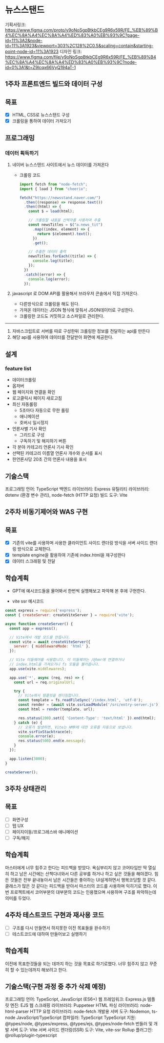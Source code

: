 # 뉴스스탠드

기획서링크: https://www.figma.com/proto/y9oNoSgpBtkbCEg9R6x59R/FE_%EB%89%B4%EC%8A%A4%EC%8A%A4%ED%83%A0%EB%93%9C?page-id=11%3A2&node-id=11%3A1923&viewport=303%2C128%2C0.5&scaling=contain&starting-point-node-id=11%3A1923
디자인 링크: https://www.figma.com/file/y9oNoSgpBtkbCEg9R6x59R/FE_%EB%89%B4%EC%8A%A4%EC%8A%A4%ED%83%A0%EB%93%9C?node-id=0%3A1&t=Z9lcqx66VyQ194aT-1

## 1주차 프론트엔드 빌드와 데이터 구성

## 목표

- [x]  HTML, CSS로 뉴스스탠드 구성
- [x]  크롤링을 통하여 데이터 가져오기

## 프로그래밍

### 데이터 획득하기

1. 네이버 뉴스스탠드 사이트에서 뉴스 데이터를 가져온다
    - 크롤링 코드
        
        ```jsx
        import fetch from "node-fetch";
        import { load } from "cheerio";
        
        fetch("https://newsstand.naver.com/")
          .then((response) => response.text())
          .then((html) => {
            const $ = load(html);
        
            // 크롤링할 내용을 선택자를 사용하여 추출
            const newsTitles = $("a.news_tit")
              .map((index, element) => {
                return $(element).text();
              })
              .get();
        
            // 추출한 데이터 출력
            newsTitles.forEach((title) => {
              console.log(title);
            });
          })
          .catch((error) => {
            console.log(error);
          });
        ```
        
2. javascript 로 DOM API를 활용해서 브라우저 콘솔에서 직접 가져온다.
    - 다른방식으로 크롤링을 해도 된다.
    - 가져온 데이터는 JSON 형식에 맞춰서 JSON데이터로 구성한다.
    - 크롤링한 코드도 커밋하고 소스파일로 관리한다.

---

1. 자바스크립트로 서버를 따로 구성한뒤 크롤링한 정보를 전달하는 api를 만든다
2. 해당 api를 사용하여 데이터를 전달받아 화면에 제공한다.


## 설계

### feature list

- 데이터크롤링
- 옵저버
- 웹 페이지와 연결을 확인
- 로고클릭시 페이지 새로고침
- 최신 자동롤링
    - 5초마다 자동으로 무한 롤링
    - 애니메이션
    - 호버시 일시정지
- 언론사별 기사 확인
    - 그리드로 구성
    - 구독하기 및 해지하기 버튼
- 각 분야 카테고리 언론사 기사 확인
- 선택된 카테고리 이름열 언론사 개수와 순서를 표시
- 한언론사당 20초 간의 언론사 내용을 표시



## 기술스택
프로그래밍 언어: TypeScript
백엔드 라이브러리: Express
유틸리티 라이브러리: dotenv (환경 변수 관리), node-fetch (HTTP 요청)
빌드 도구: Vite

## 2주차 비동기제어와 WAS 구현

## 목표
- [x] 기존의 vite를 사용하며 사용한 클라이언트 사이드 랜더링 방식을 서버 사이드 랜더링 방식으로 교체한다.
- [x] template engine을 활용하여 기존에 index.html을 재구성한다
- [x] 데이터 스크래핑 및 전달

## 학습계획
- GPT에 예시코드들을 물어봐서 한번씩 실행해보고 파악해 본 후에 구현한다.

- vite ssr 예시코드
```javascript
const express = require('express');
const { createServer: createViteServer } = require('vite');

async function createServer() {
  const app = express();

  // Vite에서 개발 모드를 만듭니다.
  const vite = await createViteServer({
    server: { middlewareMode: 'html' },
  });

  // Vite 미들웨어를 사용합니다. 이 미들웨어는 /@hmr에 연결하거나
  // index.html을 가져오거나 fs 모듈을 불러옵니다.
  app.use(vite.middlewares);

  app.use('*', async (req, res) => {
    const url = req.originalUrl;

    try {
      // Vite에서 템플릿을 렌더링합니다.
      const template = fs.readFileSync('/index.html', 'utf-8');
      const render = (await vite.ssrLoadModule('/src/entry-server.js')).render;
      const html = render(template, url);

      res.status(200).set({ 'Content-Type': 'text/html' }).end(html);
    } catch (e) {
      // 오류가 발생하면, Vite는 HMR에 대한 오류를 자동으로 보냅니다.
      vite.ssrFixStacktrace(e);
      console.error(e);
      res.status(500).end(e.message);
    }
  });

  app.listen(3000);
}

createServer();
```

## 3주차 상태관리

## 목표
- [ ] 화면구성
- [ ] 탭 UX
- [ ] 페이지이동/프로그레스바 애니메이션
- [ ] 구독/해지

## 학습계획
마스터에게 너무 힘주고 한다는 피드백을 받았다.
욕심부리지 않고 코어타임만 딱 열심히 하고 남은 시간에는 산책다녀와서 다른 공부를 하거나 하고 싶은 것들을 해야겠다.
힘든 것들은 전부 끝내놓아서 남은 시간들은 좋아하는 UI설계하면서 행복코딩할 것 같다.
클래스가 많은 것 같다는 피드백을 받아서 마스터의 코드를 사용하며 익히기로 했다.
이번 프로젝트에서 코어부분의 대부분의 코드는 인용했으며 사용하며 구조를 파악하는데 의미를 두었다.

## 4주차 테스트코드 구현과 재사용 코드
- [ ] 구조를 다시 만들면서 하지못한 이전 목표들을 완수하기
- [ ] 테스트코드에 대하여 만들어보고 실행하기

## 학습계획
이전에 목표한것들을 되는 데까지 하는 것을 목표로 하기로했다.
너무 힘주지 않고 꾸준히 할 수 있는데까지 해보려고 한다.



## 기술스택(구현 과정 중 추가 삭제 예정)
프로그래밍 언어: TypeScript, JavaScript (ES6+)
웹 프레임워크: Express.js
템플릿 엔진: EJS
웹 스크래핑 라이브러리: Puppeteer
HTML 파싱 라이브러리: node-html-parser
HTTP 요청 라이브러리: node-fetch
개발용 서버 도구: Nodemon, ts-node
JavaScript/TypeScript 컴파일러: TypeScript
TypeScript 지원: @types/node, @types/express, @types/ejs, @types/node-fetch
번들러 및 개발 서버 도구: Vite
서버 사이드 렌더링(SSR) 도구: Vite, vite-ssr
Rollup 플러그인: @rollup/plugin-typescript